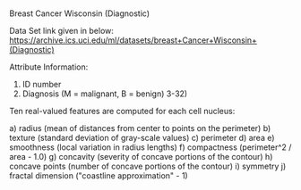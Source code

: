# 
Breast Cancer Wisconsin (Diagnostic)

Data Set link given in below:
https://archive.ics.uci.edu/ml/datasets/breast+Cancer+Wisconsin+(Diagnostic)

Attribute Information:

1) ID number 
2) Diagnosis (M = malignant, B = benign) 
3-32) 

Ten real-valued features are computed for each cell nucleus: 

a) radius (mean of distances from center to points on the perimeter) 
b) texture (standard deviation of gray-scale values) 
c) perimeter 
d) area 
e) smoothness (local variation in radius lengths) 
f) compactness (perimeter^2 / area - 1.0) 
g) concavity (severity of concave portions of the contour) 
h) concave points (number of concave portions of the contour) 
i) symmetry 
j) fractal dimension ("coastline approximation" - 1)
